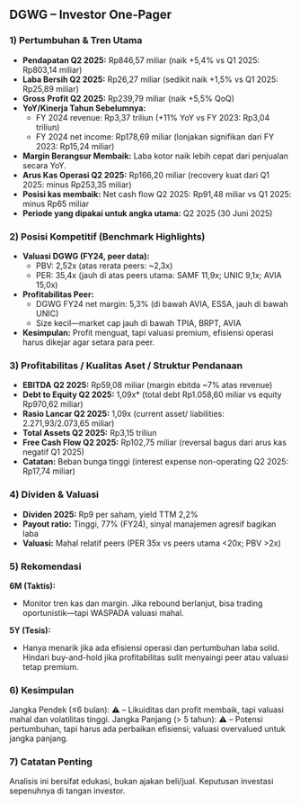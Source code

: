 ## DGWG – Investor One-Pager

### 1) Pertumbuhan & Tren Utama
- **Pendapatan Q2 2025:** Rp846,57 miliar (naik +5,4% vs Q1 2025: Rp803,14 miliar)
- **Laba Bersih Q2 2025:** Rp26,27 miliar (sedikit naik +1,5% vs Q1 2025: Rp25,89 miliar)
- **Gross Profit Q2 2025:** Rp239,79 miliar (naik +5,5% QoQ)
- **YoY/Kinerja Tahun Sebelumnya:**
  - FY 2024 revenue: Rp3,37 triliun (+11% YoY vs FY 2023: Rp3,04 triliun)
  - FY 2024 net income: Rp178,69 miliar (lonjakan signifikan dari FY 2023: Rp15,24 miliar)
- **Margin Berangsur Membaik:** Laba kotor naik lebih cepat dari penjualan secara YoY.
- **Arus Kas Operasi Q2 2025:** Rp166,20 miliar (recovery kuat dari Q1 2025: minus Rp253,35 miliar)
- **Posisi kas membaik:** Net cash flow Q2 2025: Rp91,48 miliar vs Q1 2025: minus Rp65 miliar
- **Periode yang dipakai untuk angka utama:** Q2 2025 (30 Juni 2025)

### 2) Posisi Kompetitif (Benchmark Highlights)
- **Valuasi DGWG (FY24, peer data):**
  - PBV: 2,52x (atas rerata peers: ~2,3x)
  - PER: 35,4x (jauh di atas peers utama: SAMF 11,9x; UNIC 9,1x; AVIA 15,0x)
- **Profitabilitas Peer:**
  - DGWG FY24 net margin: 5,3% (di bawah AVIA, ESSA, jauh di bawah UNIC)
  - Size kecil—market cap jauh di bawah TPIA, BRPT, AVIA
- **Kesimpulan:** Profit menguat, tapi valuasi premium, efisiensi operasi harus dikejar agar setara para peer.

### 3) Profitabilitas / Kualitas Aset / Struktur Pendanaan
- **EBITDA Q2 2025:** Rp59,08 miliar (margin ebitda ~7% atas revenue)
- **Debt to Equity Q2 2025:** 1,09x* (total debt Rp1.058,60 miliar vs equity Rp970,62 miliar)
- **Rasio Lancar Q2 2025:** 1,09x (current asset/ liabilities: 2.271,93/2.073,65 miliar)
- **Total Assets Q2 2025:** Rp3,15 triliun
- **Free Cash Flow Q2 2025:** Rp102,75 miliar (reversal bagus dari arus kas negatif Q1 2025)
- **Catatan:** Beban bunga tinggi (interest expense non-operating Q2 2025: Rp17,74 miliar)

### 4) Dividen & Valuasi
- **Dividen 2025:** Rp9 per saham, yield TTM 2,2%
- **Payout ratio:** Tinggi, 77% (FY24), sinyal manajemen agresif bagikan laba
- **Valuasi:** Mahal relatif peers (PER 35x vs peers utama <20x; PBV >2x)

### 5) Rekomendasi
**6M (Taktis):**
- Monitor tren kas dan margin. Jika rebound berlanjut, bisa trading oportunistik—tapi WASPADA valuasi mahal.

**5Y (Tesis):**
- Hanya menarik jika ada efisiensi operasi dan pertumbuhan laba solid. Hindari buy-and-hold jika profitabilitas sulit menyaingi peer atau valuasi tetap premium.

### 6) Kesimpulan
Jangka Pendek (≤6 bulan): ⚠️ – Likuiditas dan profit membaik, tapi valuasi mahal dan volatilitas tinggi.
Jangka Panjang (> 5 tahun): ⚠️ – Potensi pertumbuhan, tapi harus ada perbaikan efisiensi; valuasi overvalued untuk jangka panjang.

### 7) Catatan Penting
Analisis ini bersifat edukasi, bukan ajakan beli/jual. Keputusan investasi sepenuhnya di tangan investor.